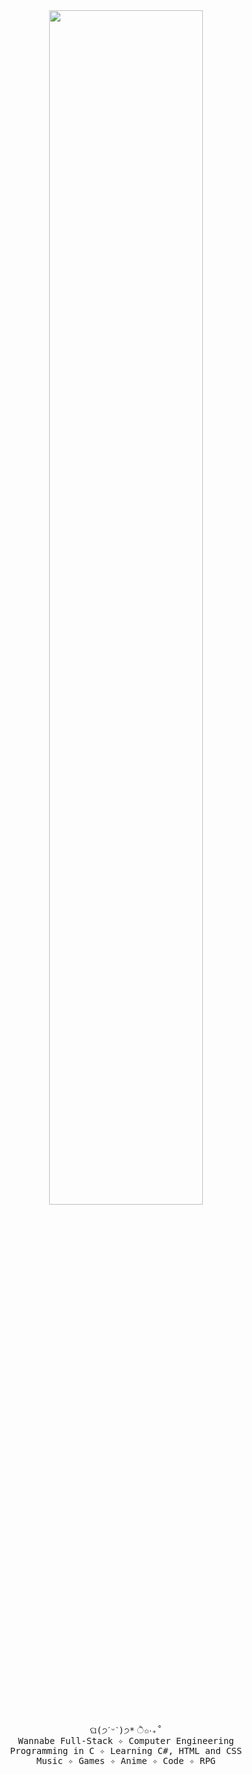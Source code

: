 <div align="center">
  <img src="https://readme-typing-svg.demolab.com?font='Courier New'&weight=500&size=50&duration=4000&pause=300&color=FFC0CB&center=true&vCenter=true&multiline=true&repeat=true&random=false&width=1300&height=140&lines=Hello%2C+World!;I'm+Yasmim+Mendes+%E2%9C%A9" width="70%" />
  <br>
  <div align="center">
    <pre>
ଘ(੭ˊᵕˋ)੭* ੈ✩‧₊˚
Wannabe Full-Stack ✧ Computer Engineering
Programming in C ✧ Learning C#, HTML and CSS
Music ✧ Games ✧ Anime ✧ Code ✧ RPG</pre>
  </div>
  <div style="display: flex; justify-content: center; align-items: center; height: 100vh;">
    <img src="https://raw.githubusercontent.com/innng/innng/master/assets/kyubey.gif" height="40">
  </div>
  <img src="https://readme-typing-svg.demolab.com?font=Inconsolata&weight=500&size=50&pause=300&color=FFC0CB&center=true&vCenter=true&width=1300&height=140&lines=Sobre mim" width="50%" />
</div>

##_Sobre mim_
